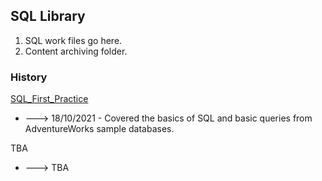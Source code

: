 <!-- FAQ Section Starts -->
## SQL Library
1. SQL work files go here.
2. Content archiving folder.

<!-- FAQ Section Ends -->


<!-- MAP Section Starts -->
### History
[SQL_First_Practice](https://github.com/mommafish/BCG_Rise/tree/main/2__SQL_Library/SQL_First_Practice)
* ---> 18/10/2021 - Covered the basics of SQL and basic queries from AdventureWorks sample databases.

TBA
* ---> TBA

<!-- MAP Section Ends -->